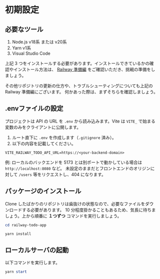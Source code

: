 # 初期設定

## 必要なツール

1. Node.js v18系 または v20系
2. Yarn v1系
3. Visual Studio Code

上記 3 つをインストールする必要があります。インストールできているかの確認やインストール方法は、
[Railway 準備編](https://www.notion.so/techbowl/Railway-ceba695d5014460e9733c2a46318cdec) をご確認いただき、挑戦の準備をしましょう。

その他リポジトリの更新の仕方や、トラブルシューティングについても上記の Railway 準備編にございます。
何かあった際は、まずそちらを確認しましょう。

## .envファイルの設定

プロジェクトは API の URL を `.env` から読み込みます。Vite は `VITE_` で始まる変数のみをクライアントに公開します。

1. ルート直下に `.env` を作成します（`.gitignore` 済み）。
2. 以下の内容を記載してください。

```
VITE_RAILWAY_TODO_API_URL=https://<your-backend-domain>
```

例: ローカルのバックエンドを 5173 とは別ポートで動かしている場合は `http://localhost:8080` など。
未設定のままだとフロントエンドのオリジンに対して `/users` 等をリクエストし、404 になります。

## パッケージのインストール

Clone したばかりのリポジトリは歯抜けの状態なので、必要なファイルをダウンロードする必要があります。 10 分程度掛かることもあるため、気長に待ちましょう。上から順番に **１つずつ** コマンドを実行しましょう。

```powershell
cd railway-todo-app

yarn install
```

## ローカルサーバの起動

以下コマンドを実行します。

```powershell
yarn start
```
